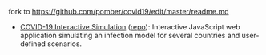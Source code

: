 fork to https://github.com/pomber/covid19/edit/master/readme.md

- [COVID-19 Interactive Simulation](https://corona-simulation.de) ([repo](https://github.com/MTGermany/CoronaSim)): Interactive JavaScript web application simulating an infection model for several countries and user-defined scenarios.
